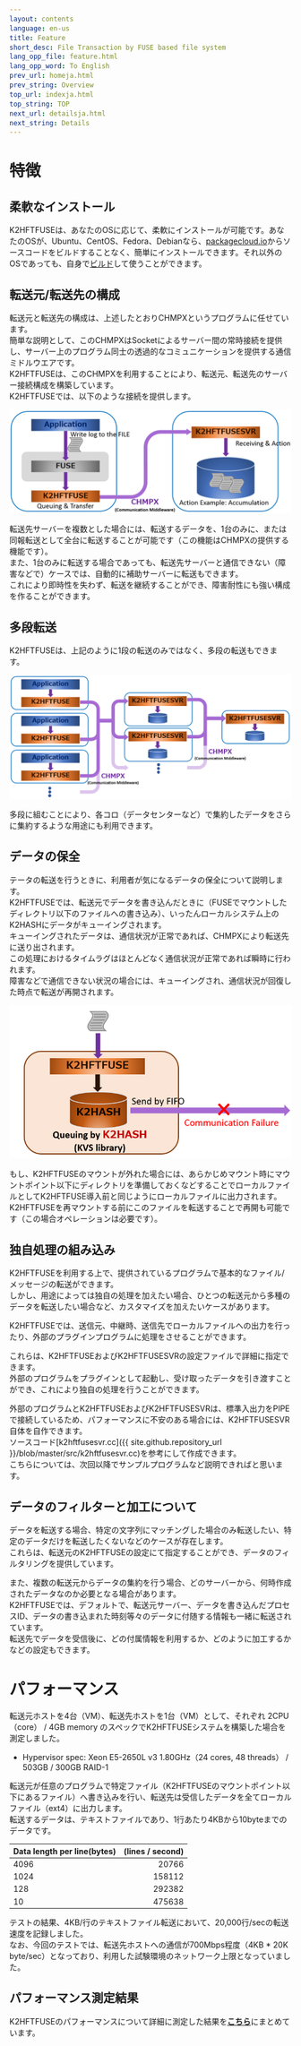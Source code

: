 ```yaml
---
layout: contents
language: en-us
title: Feature
short_desc: File Transaction by FUSE based file system
lang_opp_file: feature.html
lang_opp_word: To English
prev_url: homeja.html
prev_string: Overview
top_url: indexja.html
top_string: TOP
next_url: detailsja.html
next_string: Details
---
```


# 特徴

## 柔軟なインストール
K2HFTFUSEは、あなたのOSに応じて、柔軟にインストールが可能です。あなたのOSが、Ubuntu、CentOS、Fedora、Debianなら、[packagecloud.io](https://packagecloud.io/antpickax/stable)からソースコードをビルドすることなく、簡単にインストールできます。それ以外のOSであっても、自身で[ビルド](https://k2hftfuse.antpick.ax/buildja.html)して使うことができます。

## 転送元/転送先の構成
転送元と転送先の構成は、上述したとおりCHMPXというプログラムに任せています。  
簡単な説明として、このCHMPXはSocketによるサーバー間の常時接続を提供し、サーバー上のプログラム同士の透過的なコミュニケーションを提供する通信ミドルウエアです。  
K2HFTFUSEは、このCHMPXを利用することにより、転送元、転送先のサーバー接続構成を構築しています。  
K2HFTFUSEでは、以下のような接続を提供します。

![Flow](images/k2hftfuse_flow.png)

転送先サーバーを複数とした場合には、転送するデータを、1台のみに、または同報転送として全台に転送することが可能です（この機能はCHMPXの提供する機能です）。  
また、1台のみに転送する場合であっても、転送先サーバーと通信できない（障害などで）ケースでは、自動的に補助サーバーに転送もできます。  
これにより即時性を失わず、転送を継続することができ、障害耐性にも強い構成を作ることができます。

## 多段転送
K2HFTFUSEは、上記のように1段の転送のみではなく、多段の転送もできます。

![Multistage](images/k2hftfuse_mstage.png)

多段に組むことにより、各コロ（データセンターなど）で集約したデータをさらに集約するような用途にも利用できます。


## データの保全
テータの転送を行うときに、利用者が気になるデータの保全について説明します。  
K2HFTFUSEでは、転送元でデータを書き込んだときに（FUSEでマウントしたディレクトリ以下のファイルへの書き込み）、いったんローカルシステム上のK2HASHにデータがキューイングされます。  
キューイングされたデータは、通信状況が正常であれば、CHMPXにより転送先に送り出されます。  
この処理におけるタイムラグはほとんどなく通信状況が正常であれば瞬時に行われます。  
障害などで通信できない状況の場合には、キューイングされ、通信状況が回復した時点で転送が再開されます。  

![Queuing](images/k2hftfuse_queue.png)

もし、K2HFTFUSEのマウントが外れた場合には、あらかじめマウント時にマウントポイント以下にディレクトリを準備しておくなどすることでローカルファイルとしてK2HFTFUSE導入前と同じようにローカルファイルに出力されます。  
K2HFTFUSEを再マウントする前にこのファイルを転送することで再開も可能です（この場合オペレーションは必要です）。


## 独自処理の組み込み
K2HFTFUSEを利用する上で、提供されているプログラムで基本的なファイル/メッセージの転送ができます。  
しかし、用途によっては独自の処理を加えたい場合、ひとつの転送元から多種のデータを転送したい場合など、カスタマイズを加えたいケースがあります。

K2HFTFUSEでは、送信元、中継時、送信先でローカルファイルへの出力を行ったり、外部のプラグインプログラムに処理をさせることができます。

これらは、K2HFTFUSEおよびK2HFTFUSESVRの設定ファイルで詳細に指定できます。  
外部のプログラムをプラグインとして起動し、受け取ったデータを引き渡すことができ、これにより独自の処理を行うことができます。

外部のプログラムとK2HFTFUSEおよびK2HFTFUSESVRは、標準入出力をPIPEで接続しているため、パフォーマンスに不安のある場合には、K2HFTFUSESVR自体を自作できます。  
ソースコード[k2hftfusesvr.cc]({{ site.github.repository_url }}/blob/master/src/k2hftfusesvr.cc)を参考にして作成できます。    
こちらについては、次回以降でサンプルプログラムなど説明できればと思います。


## データのフィルターと加工について
データを転送する場合、特定の文字列にマッチングした場合のみ転送したい、特定のデータだけを転送したくないなどのケースが存在します。  
これらは、転送元のK2HFTFUSEの設定にて指定することができ、データのフィルタリングを提供しています。

また、複数の転送元からデータの集約を行う場合、どのサーバーから、何時作成されたデータなのか必要となる場合があります。  
K2HFTFUSEでは、デフォルトで、転送元サーバー、データを書き込んだプロセスID、データの書き込まれた時刻等々のデータに付随する情報も一緒に転送されています。  
転送先でデータを受信後に、どの付属情報を利用するか、どのように加工するかなどの設定もできます。


# パフォーマンス
転送元ホストを4台（VM）、転送先ホストを1台（VM）として、それぞれ 2CPU（core） / 4GB memory のスペックでK2HFTFUSEシステムを構築した場合を測定しました。  
- Hypervisor spec: Xeon E5-2650L v3 1.80GHz（24 cores, 48 threads） / 503GB / 300GB RAID-1

転送元が任意のプログラムで特定ファイル（K2HFTFUSEのマウントポイント以下にあるファイル）へ書き込みを行い、転送先は受信したデータを全てローカルファイル（ext4）に出力します。  
転送するデータは、テキストファイルであり、1行あたり4KBから10byteまでのデータです。

| Data length per line(bytes) | (lines / second) |
|:-----------|------------:|
| 4096   | 20766        |
| 1024   | 158112       |
| 128    | 292382       |
| 10     | 475638       |

テストの結果、4KB/行のテキストファイル転送において、20,000行/secの転送速度を記録しました。  
なお、今回のテストでは、転送先ホストへの通信が700Mbps程度（4KB * 20K byte/sec）となっており、利用した試験環境のネットワーク上限となっていました。

## パフォーマンス測定結果
K2HFTFUSEのパフォーマンスについて詳細に測定した結果を[**こちら**](performanceja.html)にまとめています。
